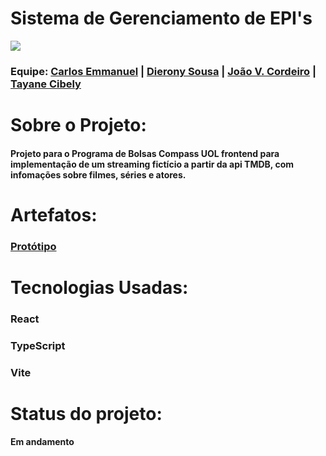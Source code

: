 <h1>Sistema de Gerenciamento de EPI's</h1>
<img src="https://i.imgur.com/xsjJPzy.png"/>


<h3>Equipe:   
   <a href = "https://github.com/carlosemmanueldev">Carlos Emmanuel</a> |
   <a href = "https://github.com/dierony-sousa">Dierony Sousa</a> |
   <a href = "https://github.com/jvictorcordeiro">João V. Cordeiro</a> |
   <a href = "https://github.com/TayaneCibely">Tayane Cibely</a>
</h3>


<h1>Sobre o Projeto:</h1>

<h4>Projeto para o Programa de Bolsas Compass UOL frontend para implementação de um streaming fictício a partir da api TMDB, com infomações sobre filmes, séries e atores. </h4>
   
   
<h1>Artefatos:</h1>

<h3><a href = "https://www.figma.com/file/Jz1kalLo4N6bnNDrYjgpBR/Compass-Video---Challenge-II?type=design&node-id=9%3A114&mode=design&t=tRGVyXucEFGkDJTh-1" target="_blank">Protótipo</a></h3>

<h1>Tecnologias Usadas:</h1>

<h3>React</h3>
<h3>TypeScript</h3>
<h3>Vite</h3>

<h1>Status do projeto:</h1>
<h4>Em andamento</h4>

